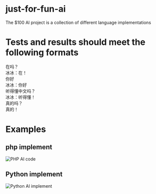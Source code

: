 # just-for-fun-ai
The $100 AI project is a collection of different language implementations

# Tests and results should meet the following formats
在吗？  
冰冰：在！   
你好   
冰冰：你好    
听得懂中文吗？   
冰冰：听得懂！  
真的吗？  
真的！   


# Examples
## php implement
![PHP AI code](https://iocaffcdn.phphub.org/uploads/images/201812/14/4269/ewH0s7NZVt.png!/fw/1240)

## Python implement

![Python AI implement](https://iocaffcdn.phphub.org/uploads/images/201812/13/32812/AUwfZF34cd.jpg!/fw/1240)
